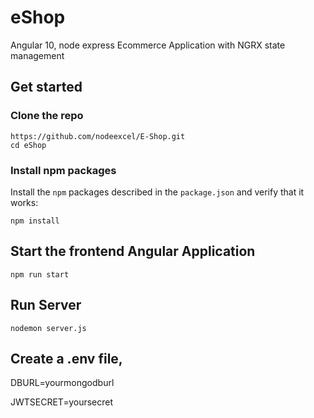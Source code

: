 # eShop

Angular 10, node express Ecommerce Application with NGRX state management

## Get started

### Clone the repo

```shell
https://github.com/nodeexcel/E-Shop.git
cd eShop
```

### Install npm packages

Install the `npm` packages described in the `package.json` and verify that it works:

```shell
npm install
```

## Start the frontend Angular Application
```shell
npm run start
```


## Run Server

```shell
nodemon server.js
```

## Create a .env file, 
DBURL=yourmongodburl

JWTSECRET=yoursecret